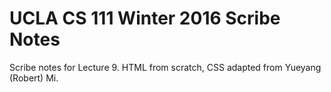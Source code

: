 # UCLA CS 111 Winter 2016 Scribe Notes

Scribe notes for Lecture 9. HTML from scratch, CSS adapted from Yueyang (Robert) Mi.

